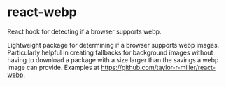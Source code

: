# react-webp
React hook for detecting if a browser supports webp.

Lightweight package for determining if a browser supports webp images. Particularly helpful in creating fallbacks for background images without having to download a package with a size larger than the savings a webp image can provide. Examples at https://github.com/taylor-r-miller/react-webp.
